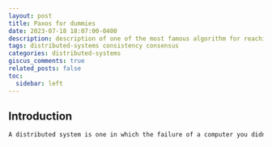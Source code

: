 ```yaml
---
layout: post
title: Paxos for dummies
date: 2023-07-18 18:07:00-0400
description: description of one of the most famous algorithm for reaching consensus in distributed systems in presence of faults
tags: distributed-systems consistency consensus
categories: distributed-systems
giscus_comments: true
related_posts: false
toc:
  sidebar: left
---
```


## Introduction
```markdown
A distributed system is one in which the failure of a computer you didn't even know existed can render your own computer unusable - Leslie Lamport
```

